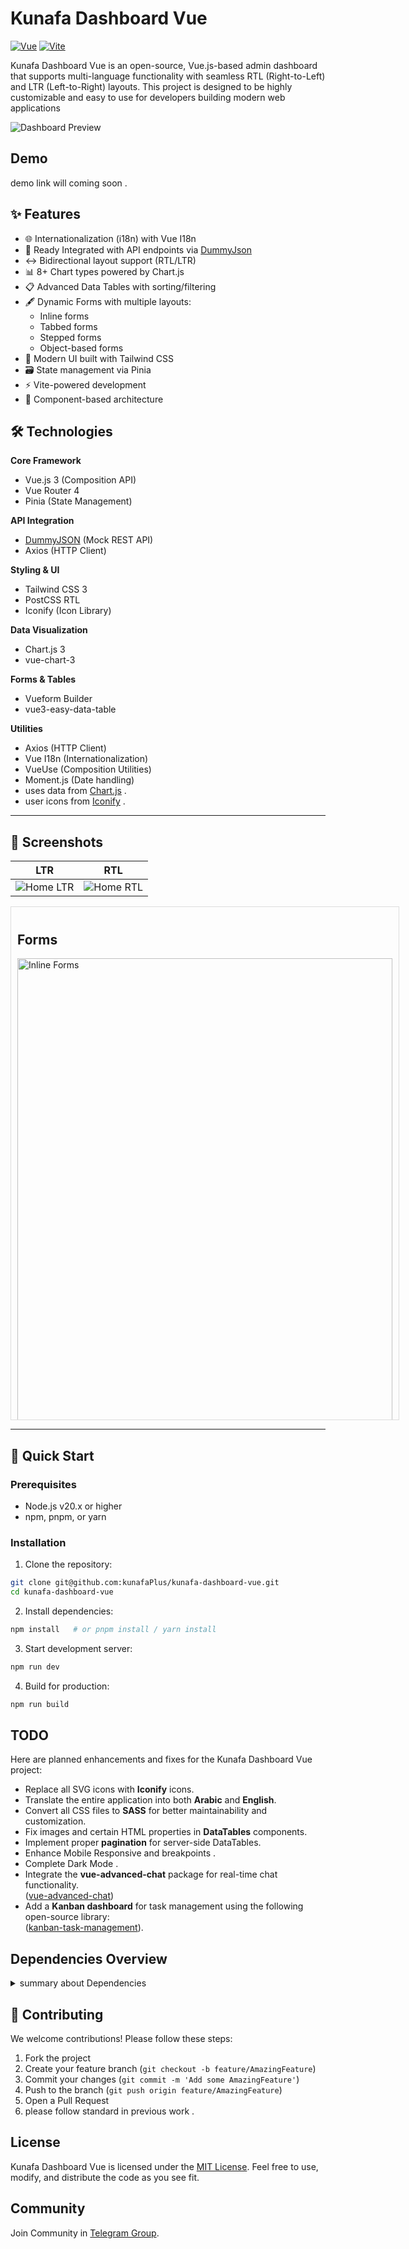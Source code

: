 # Kunafa Dashboard Vue

[![Vue](https://img.shields.io/badge/Vue-3.3-4FC08D?logo=vuedotjs)](https://vuejs.org/)
[![Vite](https://img.shields.io/badge/Vite-5.0-646CFF?logo=vite)](https://vitejs.dev/)

Kunafa Dashboard Vue is an open-source, Vue.js-based admin dashboard that supports multi-language functionality with seamless RTL (Right-to-Left) and LTR (Left-to-Right) layouts. This project is designed to be highly customizable and easy to use for developers building modern web applications

![Dashboard Preview](public/screenshots/Home-LTR.png)

## Demo
demo link will coming soon .


## ✨ Features

- 🌐 Internationalization (i18n) with Vue I18n
- 🔌 Ready Integrated with API endpoints via [DummyJson](https://dummyjson.com/)
- ↔️ Bidirectional layout support (RTL/LTR)
- 📊 8+ Chart types powered by Chart.js
- 📋 Advanced Data Tables with sorting/filtering
- 🖋️ Dynamic Forms with multiple layouts:
  - Inline forms
  - Tabbed forms
  - Stepped forms
  - Object-based forms
- 🎨 Modern UI built with Tailwind CSS
- 🗃️ State management via Pinia
- ⚡ Vite-powered development
- 🧩 Component-based architecture

## 🛠️ Technologies

**Core Framework**
- Vue.js 3 (Composition API)
- Vue Router 4
- Pinia (State Management)

**API Integration**
- [DummyJSON](https://dummyjson.com/) (Mock REST API)
- Axios (HTTP Client)

**Styling & UI**
- Tailwind CSS 3
- PostCSS RTL
- Iconify (Icon Library)

**Data Visualization**
- Chart.js 3
- vue-chart-3

**Forms & Tables**
- Vueform Builder
- vue3-easy-data-table

**Utilities**
- Axios (HTTP Client)
- Vue I18n (Internationalization)
- VueUse (Composition Utilities)
- Moment.js (Date handling)
-  uses data from [Chart.js](https://www.chartjs.org/) .
- user icons from [Iconify](https://iconify.design/) .

---

## 📸 Screenshots

|  LTR| RTL |
|-----------|------|
| ![Home LTR](public/screenshots/Home-LTR.png) | ![Home RTL](public/screenshots/Home-RTL.png) |

<div style="max-height: 800px; overflow-y: auto; border: 1px solid #ddd; padding: 10px; width: 600px;">

Forms
---
 <img src="public/screenshots/inline-forms.png" alt="Inline Forms" width="100%">
  <img src="public/screenshots/tabs-forms.png" alt="Tabs Forms" width="100%">
  <img src="public/screenshots/steps-forms.png" alt="Steps Forms" width="100%">
  <img src="public/screenshots/object-forms.png" alt="Object Forms" width="100%">

Charts
---

  <img src="public/screenshots/bar-charts.png" alt="Bar Charts" width="100%">
  <img src="public/screenshots/bubble-charts.png" alt="Bubble Charts" width="100%">
  <img src="public/screenshots/doughnut-charts.png" alt="Doughnut Charts" width="100%">
  <img src="public/screenshots/line-charts.png" alt="Line Charts" width="100%">
  <img src="public/screenshots/pie-charts.png" alt="Pie Charts" width="100%">
  <img src="public/screenshots/polar-area-charts.png" alt="Polar Area Charts" width="100%">
  <img src="public/screenshots/reader-charts.png" alt="Reader Charts" width="100%">
  <img src="public/screenshots/scatter-charts.png" alt="Scatter Charts" width="100%">

Datatables
---
  <img src="public/screenshots/basic-datatables.png" alt="Basic Datatables" width="100%">
  <img src="public/screenshots/searchable-datatables.png" alt="Searchable Datatables" width="100%">
  <img src="public/screenshots/serverside-datatables.png" alt="Server-side Datatables" width="100%">
  <img src="public/screenshots/sortable-datatables.png" alt="Sortable Datatables" width="100%">

</div>

---

## 🚀 Quick Start

### Prerequisites
- Node.js v20.x or higher
- npm, pnpm, or yarn

### Installation
1. Clone the repository:
```bash
git clone git@github.com:kunafaPlus/kunafa-dashboard-vue.git
cd kunafa-dashboard-vue
```

2. Install dependencies:
```bash
npm install   # or pnpm install / yarn install
```

3. Start development server:
```bash
npm run dev
```

4. Build for production:
```bash
npm run build
```

## TODO

Here are planned enhancements and fixes for the Kunafa Dashboard Vue project:

- Replace all SVG icons with **Iconify** icons.
- Translate the entire application into both **Arabic** and **English**.
- Convert all CSS files to **SASS** for better maintainability and customization.
- Fix images and certain HTML properties in **DataTables** components.
- Implement proper **pagination** for server-side DataTables.
- Enhance Mobile Responsive and breakpoints .
- Complete Dark Mode .
- Integrate the **vue-advanced-chat** package for real-time chat functionality.  
  ([vue-advanced-chat](https://www.npmjs.com/package/vue-advanced-chat))
- Add a **Kanban dashboard** for task management using the following open-source library:  
  ([kanban-task-management](https://github.com/UnTalPeluca/kanban-task-management)).

## Dependencies Overview

<details>

<summary> summary about Dependencies </summary>

- **@intlify/unplugin-vue-i18n**: Plugin for integrating vue-i18n with Vite.
- **@vueform/vueform**: Advanced form builder for Vue.js.
- **@vueuse/core**: Collection of essential Vue.js composition utilities.
- **axios**: Promise-based HTTP client for making API requests.
- **chart.js**: Flexible and powerful charting library.
- **chartjs-adapter-moment**: Adapter for integrating Moment.js with Chart.js.
- **flatpickr**: Lightweight and powerful date picker.
- **moment**: JavaScript date library for parsing, validating, manipulating, and formatting dates.
- **pinia**: Intuitive and type-safe state management solution for Vue.js.
- **postcss-rtlcss**: PostCSS plugin for converting LTR styles to RTL.
- **vue**: Core Vue.js library.
- **vue-chart-3**: Vue.js wrapper for Chart.js.
- **vue-flatpickr-component**: Vue component for Flatpickr.
- **vue-i18n**: Internationalization plugin for Vue.js.
- **vue-router**: Routing library for Vue.js.
- **vue3-easy-data-table**: Lightweight and customizable data table component for Vue.js.
- **@iconify/vue**: Icon component for Vue.js.
- **@vitejs/plugin-vue**: Vite plugin for Vue.js support.
- **tailwindcss**: Utility-first CSS framework.
- **vite**: Frontend tooling for modern web projects.

</details>

## 🤝 Contributing
We welcome contributions! Please follow these steps:
1. Fork the project
2. Create your feature branch (`git checkout -b feature/AmazingFeature`)
3. Commit your changes (`git commit -m 'Add some AmazingFeature'`)
4. Push to the branch (`git push origin feature/AmazingFeature`)
5. Open a Pull Request
6. please follow standard in previous work .


## License

Kunafa Dashboard Vue is licensed under the [MIT License](https://opensource.org/licenses/MIT). Feel free to use, modify, and distribute the code as you see fit.

## Community

Join Community in [Telegram Group](https://t.me/+5_Xh_V1p0HkyNDc0).

